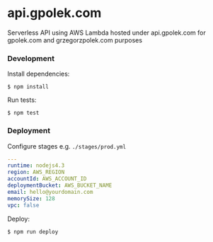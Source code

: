 # api.gpolek.com

Serverless API using AWS Lambda hosted under api.gpolek.com for gpolek.com and grzegorzpolek.com purposes

### Development

Install dependencies:

    $ npm install

Run tests:

    $ npm test

### Deployment

Configure stages e.g. `./stages/prod.yml`

```yaml
---
runtime: nodejs4.3
region: AWS_REGION
accountId: AWS_ACCOUNT_ID
deploymentBucket: AWS_BUCKET_NAME
email: hello@yourdomain.com
memorySize: 128
vpc: false
```

Deploy:

    $ npm run deploy
